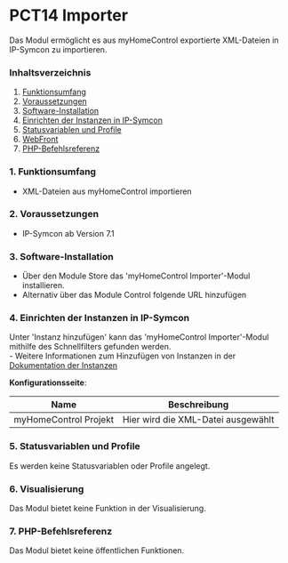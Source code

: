 # PCT14 Importer
Das Modul ermöglicht es aus myHomeControl exportierte XML-Dateien in IP-Symcon zu importieren.

### Inhaltsverzeichnis

1. [Funktionsumfang](#1-funktionsumfang)
2. [Voraussetzungen](#2-voraussetzungen)
3. [Software-Installation](#3-software-installation)
4. [Einrichten der Instanzen in IP-Symcon](#4-einrichten-der-instanzen-in-ip-symcon)
5. [Statusvariablen und Profile](#5-statusvariablen-und-profile)
6. [WebFront](#6-webfront)
7. [PHP-Befehlsreferenz](#7-php-befehlsreferenz)

### 1. Funktionsumfang

* XML-Dateien aus myHomeControl importieren

### 2. Voraussetzungen

- IP-Symcon ab Version 7.1

### 3. Software-Installation

* Über den Module Store das 'myHomeControl Importer'-Modul installieren.
* Alternativ über das Module Control folgende URL hinzufügen

### 4. Einrichten der Instanzen in IP-Symcon

 Unter 'Instanz hinzufügen' kann das 'myHomeControl Importer'-Modul mithilfe des Schnellfilters gefunden werden.  
	- Weitere Informationen zum Hinzufügen von Instanzen in der [Dokumentation der Instanzen](https://www.symcon.de/service/dokumentation/konzepte/instanzen/#Instanz_hinzufügen)

__Konfigurationsseite__:

Name                  | Beschreibung
--------------------- | ------------------
myHomeControl Projekt | Hier wird die XML-Datei ausgewählt

### 5. Statusvariablen und Profile

Es werden keine Statusvariablen oder Profile angelegt.

### 6. Visualisierung

Das Modul bietet keine Funktion in der Visualisierung.

### 7. PHP-Befehlsreferenz

Das Modul bietet keine öffentlichen Funktionen.